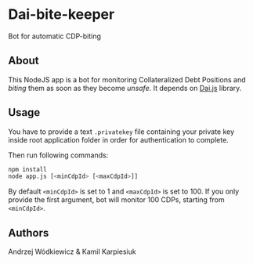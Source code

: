 # Dai-bite-keeper

Bot for automatic CDP-biting

## About

This NodeJS app is a bot for monitoring Collateralized Debt Positions and _biting_ them as soon as they become _unsafe_.
It depends on [Dai.js](https://github.com/makerdao/dai.js) library.

## Usage

You have to provide a text `.privatekey` file containing your private key inside root application folder in order for authentication to complete.

Then run following commands:

```bash
npm install
node app.js [<minCdpId> [<maxCdpId>]]
```

By default `<minCdpId>` is set to 1 and `<maxCdpId>` is set to 100.
If you only provide the first argument, bot will monitor 100 CDPs, starting from `<minCdpId>`.

## Authors

Andrzej Wódkiewicz & Kamil Karpiesiuk